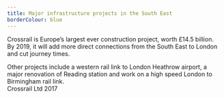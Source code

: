 ```yaml
---
title: Major infrastructure projects in the South East
borderColour: blue
---
```

Crossrail is Europe’s largest ever construction project, worth £14.5 billion. By 2019, it will add more direct connections from the South East to London and cut journey times.


Other projects include a western rail link to London Heathrow airport, a major renovation of Reading station and work on a high speed London to Birmingham rail link.  
Crossrail Ltd 2017